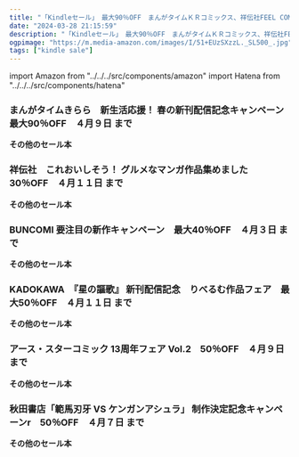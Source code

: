 ```yaml
---
title: "「Kindleセール」　最大90％OFF　まんがタイムＫＲコミックス、祥伝社FEEL COMICS、文春e-book、KADOKAWA　MFC、アース・スターコミックス、範馬刃牙"
date: "2024-03-28 21:15:59"
description: "「Kindleセール」　最大90％OFF　まんがタイムＫＲコミックス、祥伝社FEEL COMICS、文春e-book、KADOKAWA　MFC、アース・スターコミックス、範馬刃牙"
ogpimage: "https://m.media-amazon.com/images/I/51+EUzSXzzL._SL500_.jpg"
tags: ["kindle sale"]
---
```

import Amazon from "../../../src/components/amazon"
import Hatena from "../../../src/components/hatena"





### まんがタイムきらら　新生活応援！ 春の新刊配信記念キャンペーン　最大90％OFF　４月９日 まで


<Amazon asin="B0CCRMTBXQ" />



<Amazon asin="B0BZP6X6QB" />



<Amazon asin="B0BFH8H529" />


**その他のセール本**

<Hatena src="https://kyukyunyorituryo.github.io/kindle_sale/20240409s39940/" title=""/>

### 祥伝社　これおいしそう！ グルメなマンガ作品集めました　30％OFF　４月１１日 まで


<Amazon asin="B09WMSF8LP" />



<Amazon asin="B0CF9623ZF" />



<Amazon asin="B075GG21VG" />


**その他のセール本**

<Hatena src="https://kyukyunyorituryo.github.io/kindle_sale/20240411s39988/" title=""/>

### BUNCOMI 要注目の新作キャンペーン　最大40％OFF　４月３日 まで


<Amazon asin="B0BBG5KFNP" />



<Amazon asin="B09J4XFSSQ" />



<Amazon asin="B09DCR9D9L" />


**その他のセール本**

<Hatena src="https://kyukyunyorituryo.github.io/kindle_sale/20240403s39911/" title=""/>

### KADOKAWA　『星の謳歌』 新刊配信記念　りべるむ作品フェア　最大50％OFF　４月１１日 まで


<Amazon asin="B0B3WHHX4G" />



<Amazon asin="B01AVWWJ28" />


**その他のセール本**

<Hatena src="https://kyukyunyorituryo.github.io/kindle_sale/20240411s39834/" title=""/>

### アース・スターコミック 13周年フェア Vol.2　50％OFF　４月９日 まで


<Amazon asin="B0CPL3D2P7" />



<Amazon asin="B08XQ3PKZ6" />



<Amazon asin="B0BD6KVB19" />


**その他のセール本**

<Hatena src="https://kyukyunyorituryo.github.io/kindle_sale/20240409s39842/" title=""/>

### 秋田書店「範馬刃牙 VS ケンガンアシュラ」 制作決定記念キャンペーンr　50％OFF　４月７日 まで


<Amazon asin="B00P76KPAW" />



<Amazon asin="B09H2DHNW1" />



<Amazon asin="B07NPM2KJC" />


**その他のセール本**

<Hatena src="https://kyukyunyorituryo.github.io/kindle_sale/20240407s39913/" title=""/>